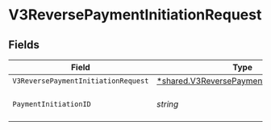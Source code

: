 # V3ReversePaymentInitiationRequest


## Fields

| Field                                                                                                        | Type                                                                                                         | Required                                                                                                     | Description                                                                                                  |
| ------------------------------------------------------------------------------------------------------------ | ------------------------------------------------------------------------------------------------------------ | ------------------------------------------------------------------------------------------------------------ | ------------------------------------------------------------------------------------------------------------ |
| `V3ReversePaymentInitiationRequest`                                                                          | [*shared.V3ReversePaymentInitiationRequest](../../../pkg/models/shared/v3reversepaymentinitiationrequest.md) | :heavy_minus_sign:                                                                                           | N/A                                                                                                          |
| `PaymentInitiationID`                                                                                        | *string*                                                                                                     | :heavy_check_mark:                                                                                           | The payment initiation ID                                                                                    |
